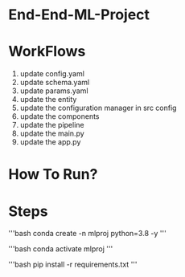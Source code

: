 # End-End-ML-Project

# WorkFlows
1. update config.yaml
2. update schema.yaml
3. update params.yaml
4. update the entity
5. update the configuration manager in src config
6. update the components
7. update the pipeline
8. update the main.py
9. update the app.py

# How To Run?

# Steps
'''bash
conda create -n mlproj python=3.8 -y
''' 

'''bash 
conda activate mlproj
''' 

'''bash
    pip install -r requirements.txt 
''' 

